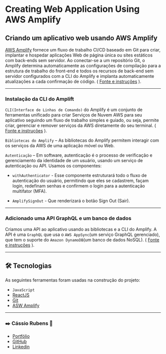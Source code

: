 # Creating Web Application Using AWS Amplify

## Criando um aplicativo web usando AWS Amplify

[AWS Amplify](https://aws.amazon.com/pt/amplify/) fornece um fluxo de trabalho CI/CD baseado em Git para criar, implantar e hospedar aplicações Web de página única ou sites estáticos com back-ends sem servidor. Ao conectar-se a um repositório Git, o Amplify determina automaticamente as configurações de compilação para a estrutura de trabalho do front-end e todos os recursos de back-end sem servidor configurados com a CLI do Amplify e implanta automaticamente atualizações a cada confirmação de código. ( [Fonte e instruções](https://aws.amazon.com/pt/getting-started/hands-on/build-react-app-amplify-graphql/module-one/) ).

___
### Instalação da CLI do Amplift

`CLI(Interface de Linhas de Comando)` do Amplify é um conjunto de ferramentas unificado para criar Serviços de Nuvem AWS para seu aplicativo seguindo um fluxo de trabalho simples e guiado, ou seja, permite criar, gerenciar e remover serviços da AWS diretamente do seu terminal. ( [Fonte e instruções](https://aws.amazon.com/pt/getting-started/hands-on/build-react-app-amplify-graphql/module-two/) ).

`Bibliotecas do Amplify` – As bibliotecas do Amplify permitem interagir com os serviços da AWS de uma aplicação móvel ou Web.

`Autenticação` – Em software, autenticação é o processo de verificação e gerenciamento da identidade de um usuário, usando um serviço de autenticação ou API. Usamos os componentes:

- `withAuthenticator` - Esse componente estruturará todo o fluxo de autenticação do usuário, permitindo que eles se cadastrem, façam login, redefinam senhas e confirmem o login para a autenticação multifator (MFA).

- `AmplifySignOut` - Que renderizará o botão Sign Out (Sair).

___

### Adicionado uma API GraphQL e um banco de dados

Criamos uma API ao aplicativo usando as bibliotecas e a CLI do Amplify. A API é uma `GraphQL` que usa o `AWS AppSync`(um serviço GraphQL gerenciado), que tem o suporte do `Amazon DynamoDB`(um banco de dados NoSQL). ( [Fonte e instruções](https://aws.amazon.com/pt/getting-started/hands-on/build-react-app-amplify-graphql/module-four/) ).

___

## 🛠 Tecnologias

As seguintes ferramentas foram usadas na construção do projeto:

- `JavaScript`
- [ReactJS](https://reactjs.org)
- [Git](https://git-scm.com)
- [ASW Amplify](https://aws.amazon.com/pt/amplify/)

___

### :black_nib: Cássio Rubens 🚀

- [Portfólio](https://cassiorubens-cr.github.io/portfolio/)
- [GitHub](https://github.com/CassioRubens-CR)
- [Linkedin](https://www.linkedin.com/in/cássio-rubens)